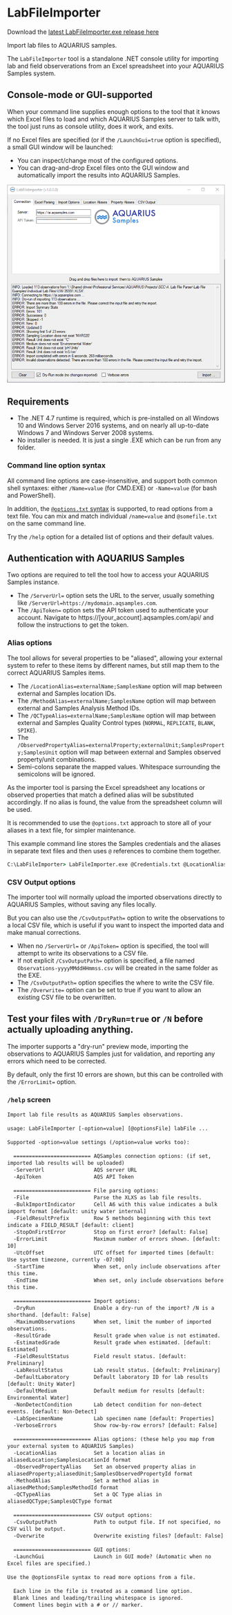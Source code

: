 ﻿# LabFileImporter

Download the [latest LabFileImporter.exe release here](../../../../../releases/latest)

Import lab files to AQUARIUS samples.

The `LabFileImporter` tool is a standalone .NET console utility for importing lab and field observerations from an Excel spreadsheet into your AQUARIUS Samples system.

## Console-mode or GUI-supported

When your command line supplies enough options to the tool that it knows which Excel files to load and which AQUARIUS Samples server to talk with, the tool just runs as console utility, does it work, and exits.

If no Excel files are specified (or if the `/LaunchGui=true` option is specified), a small GUI window will be launched:
- You can inspect/change most of the configured options.
- You can drag-and-drop Excel files onto the GUI window and automatically import the results into AQUARIUS Samples.

![Screenshot](Screenshot.png)

## Requirements

- The .NET 4.7 runtime is required, which is pre-installed on all Windows 10 and Windows Server 2016 systems, and on nearly all up-to-date Windows 7 and Windows Server 2008 systems.
- No installer is needed. It is just a single .EXE which can be run from any folder.

### Command line option syntax

All command line options are case-insensitive, and support both common shell syntaxes: either `/Name=value` (for CMD.EXE) or `-Name=value` (for bash and PowerShell).

In addition, the [`@options.txt` syntax](https://github.com/AquaticInformatics/examples/wiki/Common-command-line-options) is supported, to read options from a text file. You can mix and match individual `/name=value` and `@somefile.txt` on the same command line.

Try the `/help` option for a detailed list of options and their default values.

## Authentication with AQUARIUS Samples

Two options are required to tell the tool how to access your AQUARIUS Samples instance.

- The `/ServerUrl=` option sets the URL to the server, usually something like `/ServerUrl=https://mydomain.aqsamples.com`.
- The `/ApiToken=` option sets the API token used to authenticate your account. Navigate to https://[your_account].aqsamples.com/api/ and follow the instructions to get the token.

### Alias options

The tool allows for several properties to be "aliased", allowing your external system to refer to these items by different names, but still map them to the correct AQUARIUS Samples items.

- The `/LocationAlias=externalName;SamplesName` option will map between external and Samples location IDs.
- The `/MethodAlias=externalName;SamplesName` option will map between external and Samples Analysis Method IDs.
- The `/QCTypeAlias=externalName;SamplesName` option will map between external and Samples Quality Control types (`NORMAL`, `REPLICATE`, `BLANK`, `SPIKE`).
- The `/ObservedPropertyAlias=externalProperty;externalUnit;SamplesProperty;SamplesUnit` option will map between external and Samples observed property/unit combinations.
- Semi-colons separate the mapped values. Whitespace surrounding the semicolons will be ignored.

As the importer tool is parsing the Excel spreadsheet any locations or observed properties that match a defined alias will be substituted accordingly. If no alias is found, the value from the spreadsheet column will be used.

It is recommended to use the `@options.txt` approach to store all of your aliases in a text file, for simpler maintenance.

This example command line stores the Samples credentials and the aliases in separate text files and then uses `@` references to combine them together.
```cmd
C:\LabFileImporter> LabFileImporter.exe @Credentials.txt @LocationAliases.txt @PropertyAliases.txt MySpreadsheet.xlsx
```

### CSV Output options

The importer tool will normally upload the imported observations directly to AQUARIUS Samples, without saving any files locally.

But you can also use the `/CsvOutputPath=` option to write the observations to a local CSV file, which is useful if you want to inspect the imported data and make manual corrections.

- When no `/ServerUrl=` or `/ApiToken=` option is specified, the tool will attempt to write its observations to a CSV file.
- If not explicit `/CsvOutputPath=` option is specified, a file named `Observations-yyyyMMddHHmmss.csv` will be created in the same folder as the EXE.
- The `/CsvOutputPath=` option specifies the where to write the CSV file.
- The `/Overwrite=` option can be set to true if you want to allow an existing CSV file to be overwritten.

## Test your files with `/DryRun=true` or `/N` before actually uploading anything.

The importer supports a "dry-run" preview mode, importing the observations to AQUARIUS Samples just for validation, and reporting any errors which need to be corrected.

By default, only the first 10 errors are shown, but this can be controlled with the `/ErrorLimit=` option.

### `/help` screen

```
Import lab file results as AQUARIUS Samples observations.

usage: LabFileImporter [-option=value] [@optionsFile] labFile ...

Supported -option=value settings (/option=value works too):

  ========================= AQSamples connection options: (if set, imported lab results will be uploaded)
  -ServerUrl                AQS server URL
  -ApiToken                 AQS API Token

  ========================= File parsing options:
  -File                     Parse the XLXS as lab file results.
  -BulkImportIndicator      Cell A6 with this value indicates a bulk import format [default: unity water internal]
  -FieldResultPrefix        Row 5 methods beginning with this text indicate a FIELD_RESULT [default: client]
  -StopOnFirstError         Stop on first error? [default: False]
  -ErrorLimit               Maximum number of errors shown. [default: 10]
  -UtcOffset                UTC offset for imported times [default: Use system timezone, currently -07:00]
  -StartTime                When set, only include observations after this time.
  -EndTime                  When set, only include observations before this time.

  ========================= Import options:
  -DryRun                   Enable a dry-run of the import? /N is a shorthand. [default: False]
  -MaximumObservations      When set, limit the number of imported observations.
  -ResultGrade              Result grade when value is not estimated.
  -EstimatedGrade           Result grade when estimated. [default: Estimated]
  -FieldResultStatus        Field result status. [default: Preliminary]
  -LabResultStatus          Lab result status. [default: Preliminary]
  -DefaultLaboratory        Default laboratory ID for lab results [default: Unity Water]
  -DefaultMedium            Default medium for results [default: Environmental Water]
  -NonDetectCondition       Lab detect condition for non-detect events. [default: Non-Detect]
  -LabSpecimenName          Lab specimen name [default: Properties]
  -VerboseErrors            Show row-by-row errors? [default: False]

  ========================= Alias options: (these help you map from your external system to AQUARIUS Samples)
  -LocationAlias            Set a location alias in aliasedLocation;SamplesLocationId format
  -ObservedPropertyAlias    Set an observed property alias in aliasedProperty;aliasedUnit;SamplesObservedPropertyId format
  -MethodAlias              Set a method alias in aliasedMethod;SamplesMethodId format
  -QCTypeAlias              Set a QC Type alias in aliasedQCType;SamplesQCType format

  ========================= CSV output options:
  -CsvOutputPath            Path to output file. If not specified, no CSV will be output.
  -Overwrite                Overwrite existing files? [default: False]

  ========================= GUI options:
  -LaunchGui                Launch in GUI mode? (Automatic when no Excel files are specified.)

Use the @optionsFile syntax to read more options from a file.

  Each line in the file is treated as a command line option.
  Blank lines and leading/trailing whitespace is ignored.
  Comment lines begin with a # or // marker.
```
